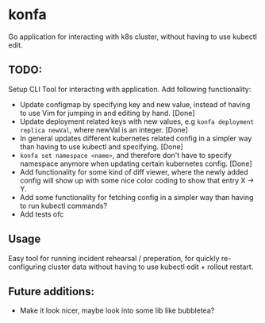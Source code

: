 # konfa

Go application for interacting with k8s cluster, without having to use kubectl edit.

## TODO:

Setup CLI Tool for interacting with application.
Add following functionality:

- Update configmap by specifying key and new value, instead of having to use Vim for jumping in and editing by hand. [Done]
- Update deployment related keys with new values, e.g `konfa deployment replica newVal`, where newVal is an integer. [Done]
- In general updates different kubernetes related config in a simpler way than having to use kubectl and specifying. [Done]
- `konfa set namespace <name>`, and therefore don't have to specify namespace anymore when updating certain kubernetes config. [Done]
- Add functionality for some kind of diff viewer, where the newly added config will show up with some nice color coding to show that entry X -> Y.
- Add some functionality for fetching config in a simpler way than having to run kubectl commands?
- Add tests ofc

## Usage

Easy tool for running incident rehearsal / preperation, for quickly re-configuring cluster data without having to use kubectl edit + rollout restart.

## Future additions:

- Make it look nicer, maybe look into some lib like bubbletea?
